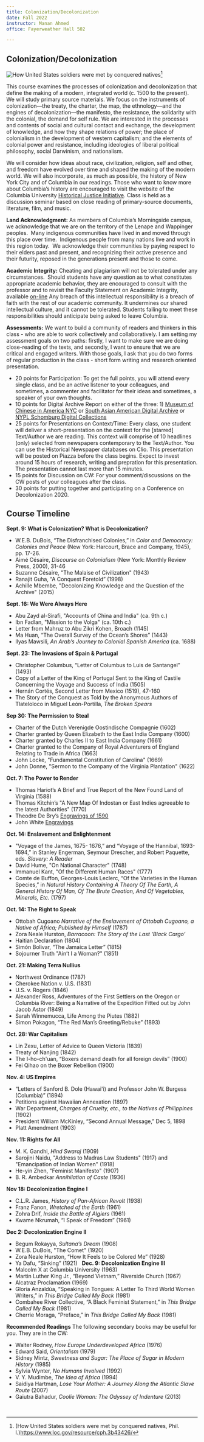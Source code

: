 ```yaml
---
title: Colonization/Decolonization
date: Fall 2022
instructor: Manan Ahmed
office: Fayerweather Hall 502

---
```

## Colonization/Decolonization

![How United States soldiers were met by conquered natives](images/Col_DeCol_cover.jpg)[^1]


This course examines the processes of colonization and decolonization that define the making of a modern, integrated world (c. 1500 to the present). We will study primary source materials.  We focus on the instruments of colonization—the treaty, the charter, the map, the ethnology—and the engines of decolonization—the manifesto, the resistance, the solidarity with the colonial, the demand for self rule. We are interested in the processes and contents of social and cultural contact and exchange, the development of knowledge, and how they shape relations of power; the place of colonialism in the development of western capitalism; and the elements of colonial power and resistance, including ideologies of liberal political philosophy, social Darwinism, and nationalism.  

We will consider how ideas about race, civilization, religion, self and other, and freedom have evolved over time and shaped the making of the modern world. We will also incorporate, as much as possible, the history of New York City and of Columbia in our readings.  Those who want to know more about Columbia’s history are encouraged to visit the website of the Columbia University [Historical Justice Initiative](https://www.cuhistorytour.com). Class is held as a discussion seminar based on close reading of primary-source documents, literature, film, and music.

**Land Acknowledgment:** As members of Columbia’s Morningside campus, we acknowledge that we are on the territory of the Lenape and Wappinger peoples.  Many indigenous communities have lived in and moved through this place over time.  Indigenous people from many nations live and work in this region today.  We acknowledge their communities by paying respect to their elders past and present, and recognizing their active presence and their futurity, reposed in the generations present and those to come.

**Academic Integrity:** Cheating and plagiarism will not be tolerated under any circumstances.  Should students have any question as to what constitutes appropriate academic behavior, they are encouraged to consult with the professor and to revisit the Faculty Statement on Academic Integrity, available [on-line](https://www.college.columbia.edu/academics/integrity-statement) Any breach of this intellectual responsibility is a breach of faith with the rest of our academic community. It undermines our shared intellectual culture, and it cannot be tolerated. Students failing to meet these responsibilities should anticipate being asked to leave Columbia.

**Assessments:** We want to build a community of readers and thinkers in this class - who are able to work collectively and collaboratively. I am setting my assessment goals on two paths: firstly, I want to make sure we are doing close-reading of the texts, and secondly, I want to ensure that we are critical and engaged writers. With those goals, I ask that you do two forms of regular production in the class - short form writing and research oriented presentation.

* 20 points for Participation: To get the full points, you will attend every single class, and be an active listener to your colleagues, and sometimes, a commenter and facilitator for their ideas and sometimes, a speaker of your own thoughts.
* 10 points for Digital Archive Report on either of the three: 1) [Museum of Chinese in America NYC](https://www.mocanyc.org/) or [South Asian American Digital Archive](https://www.saada.org/) or [NYPL Schomburg Digital Collections](https://www.nypl.org/about/locations/schomburg/digital-schomburg/online-exhibitions)
* 25 points for Presentations on Context/Time: Every class, one student will deliver a short-presentation on the context for the [starred] Text/Author we are reading. This context will comprise of 10 headlines (only) selected from newspapers contemporary to the Text/Author. You can use the Historical Newspaper databases on Clio. This presentation will be posted on Piazza before the class begins. Expect to invest around 15 hours of research, writing and prepration for this presentation. The presentation cannot last more than 15 minutes.
* 15 points for Discussion on CW: For your comment/discussions on the CW posts of your colleagues after the class.
* 30 points for putting together and participating on a Conference on Decolonization 2020.


## Course Timeline

**Sept. 9: What is Colonization? What is Decolonization?**
* W.E.B. DuBois, “The Disfranchised Colonies,” in *Color and Democracy: Colonies and Peace* (New York: Harcourt, Brace and Company, 1945), pp. 17-26.
* Aimé Césaire, *Discourse on Colonialism* (New York: Monthly Review Press, 2000), 31-46
* Suzanne Césaire, "The Malaise of Civilization" (1943)
* Ranajit Guha, “A Conquest Foretold” (1998)
* Achille Mbembe, "Decolonizing Knowledge and the Question of the Archive" (2015)

**Sept. 16: We Were Always Here**
* Abu Zayd al-Sirafi, "Accounts of China and India" (ca. 9th c.)
* Ibn Fadlan, "Mission to the Volga" (ca. 10th c.)
* Letter from Mahruz to Abu Zikri Kohen, Broach (1145)
* Ma Huan, “The Overall Survey of the Ocean’s Shores” (1443)
* Ilyas Mawsili, *An Arab’s Journey to Colonial Spanish America* (ca. 1688)

**Sept. 23: The Invasions of Spain & Portugal**
* Christopher Columbus, “Letter of Columbus to Luis de Santangel” (1493) 
* Copy of a Letter of the King of Portugal Sent to the King of Castile Concerning the Voyage and Success of India (1505)
* Hernán Cortés, Second Letter from Mexico (1519), 47-160
* The Story of the Conquest as Told by the Anonymous Authors of Tlateloloco in Miguel León-Portilla, *The Broken Spears*

**Sep 30: The Permission to Steal**
* Charter of the Dutch Verenigde Oostindische Compagnie (1602)
* Charter granted by Queen Elizabeth to the East India Company (1600)
* Charter granted by Charles II to East India Company (1661)
* Charter granted to the Company of Royal Adventurers of England Relating to Trade in Africa (1663)
* John Locke, "Fundamental Constitution of Carolina" (1669)
* John Donne, "Sermon to the Company of the Virginia Plantation" (1622)

**Oct. 7: The Power to Render**
* Thomas Hariot’s A Brief and True Report of the New Found Land of Virginia (1588)
* Thomas Kitchin’s "A New Map Of Indostan or East Indies agreeable to the latest Authorities" (1770)
* Theodre De Bry’s [Engravings of 1590](https://dc.lib.unc.edu/cdm/search/collection/debry)
* John White [Engravings](http://www.virtualjamestown.org/images/white_debry_html/jamestown.html)

**Oct. 14: Enslavement and Enlightenment**
* "Voyage of the James, 1675- 1676,” and “Voyage of the Hannibal, 1693-1694,” in Stanley Engerman, Seymour Drescher, and Robert Paquette, eds. *Slavery: A Reader*
* David Hume, "On National Character" (1748)
* Immanuel Kant, "Of the Different Human Races" (1777)
* Comte de Buffon, Georges-Louis Leclerc, “Of the Varieties in the Human Species,” in *Natural History Containing A Theory Of The Earth, A General History Of Man, Of The Brute Creation, And Of Vegetables, Minerals, Etc.* (1797)

**Oct. 14: The Right to Speak**
* Ottobah Cugoano *Narrative of the Enslavement of Ottobah Cugoano, a Native of Africa; Published by Himself* (1787)
* Zora Neale Hurston, *Barracoon: The Story of the Last ‘Black Cargo’*
* Haitian Declaration (1804)
* Simón Bolivar, “The Jamaica Letter” (1815)
* Sojourner Truth "Ain’t I a Woman?" (1851)

**Oct. 21: Making Terra Nullius**
* Northwest Ordinance (1787)
* Cherokee Nation v. U.S. (1831)
* U.S. v. Rogers (1846)
* Alexander Ross, Adventures of the First Settlers on the Oregon or Columbia River: Being a Narrative of the Expedition Fitted out by John Jacob Astor (1849)
* Sarah Winnemucca, Life Among the Piutes (1882)
* Simon Pokagon, “The Red Man’s Greeting/Rebuke” (1893)

**Oct. 28: War Capitalism**
* Lin Zexu, Letter of Advice to Queen Victoria (1839)
* Treaty of Nanjing (1842)
* The I-ho-ch'uan, “Boxers demand death for all foreign devils” (1900)
* Fei Qihao on the Boxer Rebellion (1900)

**Nov. 4: US Empires**
* “Letters of Sanford B. Dole (Hawai'i) and Professor John W. Burgess (Columbia)” (1894)
* Petitions against Hawaiian Annexation (1897)
* War Department, *Charges of Cruelty, etc., to the Natives of Philippines* (1902)
* President William McKinley, “Second Annual Message,” Dec 5, 1898
* Platt Amendment (1903)

**Nov. 11: Rights for All**
* M. K. Gandhi, *Hind Swaraj* (1909)
* Sarojini Naidu, "Address to Madras Law Students" (1917) and "Emancipation of Indian Women" (1918)
* He-yin Zhen, "Feminist Manifesto" (1907)
* B. R. Ambedkar *Annihilation of Caste* (1936)

**Nov 18: Decolonization Engine I**
* C.L.R. James, *History of Pan-African Revolt* (1938)
* Franz Fanon, *Wretched of the Earth* (1961)
* Zohra Drif, *Inside the Battle of Algiers* (1961)
* Kwame Nkrumah, “I Speak of Freedom” (1961)

**Dec 2: Decolonization Engine II**
* Begum Rokayya, *Sultana’s Dream* (1908)
* W.E.B. DuBois, "The Comet" (1920)
* Zora Neale Hurston, “How It Feels to be Colored Me” (1928)
* Ya Dafu, “Sinking” (1921)
 
**Dec. 9: Decolonization Engine III**
* Malcolm X at Columbia University (1963)
* Martin Luther King Jr., “Beyond Vietnam,” Riverside Church (1967)
* Alcatraz Proclamation (1969)
* Gloria Anzaldúa, “Speaking in Tongues: A Letter To Third World Women Writers,” in *This Bridge Called My Back* (1981)
* Combahee River Collective, “A Black Feminist Statement,” in *This Bridge Called My Back* (1981)
* Cherrie Moraga, “Preface,” in *This Bridge Called My Back* (1981)

**Recommended Readings**
The following secondary books may be useful for you. They are in the CW:
* Walter Rodney, *How Europe Underdeveloped Africa* (1976)
* Edward Said, *Orientalism* (1979)
* Sidney Mintz, *Sweetness and Sugar: The Place of Sugar in Modern History* (1985)
* Sylvia Wynter, *No Humans Involved* (1992)
* V. Y. Mudimbe, *The Idea of Africa* (1994)
* Saidiya Hartman, *Lose Your Mother: A Journey Along the Atlantic Slave Route* (2007)
* Gaiutra Bahadur, *Coolie Woman: The Odyssey of Indenture* (2013)

[^1]: (How United States soldiers were met by conquered natives, Phil. I.)https://www.loc.gov/resource/cph.3b43426/

 
